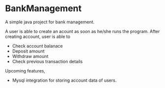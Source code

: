 # BankManagement
A simple java project for bank management.

A user is able to create an acount as soon as he/she runs the program.
After creating account, user is able to 
  - Check account balanace
  - Deposit amount
  - Withdraw amount
  - Check previous transaction details
  
  
Upcoming features,
  - Mysql integration for storing account data of users.
